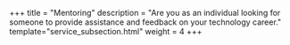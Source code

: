 +++
title = "Mentoring"
description = "Are you as an individual looking for someone to provide assistance and feedback on your technology career."
template="service_subsection.html"
weight = 4
+++
